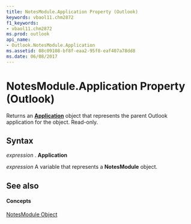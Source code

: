 ```yaml
---
title: NotesModule.Application Property (Outlook)
keywords: vbaol11.chm2872
f1_keywords:
- vbaol11.chm2872
ms.prod: outlook
api_name:
- Outlook.NotesModule.Application
ms.assetid: 08c09108-bf8f-eaa2-95f8-eaf407a78dd8
ms.date: 06/08/2017
---
```



# NotesModule.Application Property (Outlook)

Returns an  **[Application](Outlook.Application.md)** object that represents the parent Outlook application for the object. Read-only.


## Syntax

 _expression_ . **Application**

 _expression_ A variable that represents a **NotesModule** object.


## See also


#### Concepts


[NotesModule Object](Outlook.NotesModule.md)

